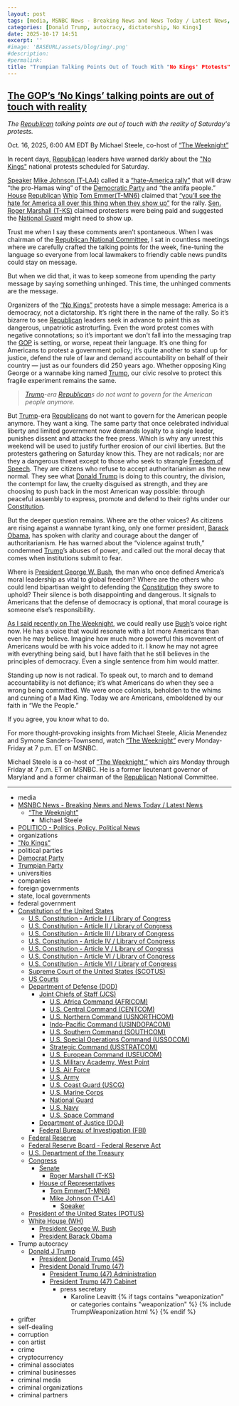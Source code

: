 ```yaml
---
layout: post
tags: [media, MSNBC News - Breaking News and News Today / Latest News, “The Weeknight”, Michael Steele, POLITICO - Politics Policy Political News, organizations, “No Kings”, political parties, Democrat Party, Trumpian Party, universities, companies, foreign governments, state local governments, federal government, Constitution of the United States, U.S. Constitution - Article I / Library of Congress, U.S. Constitution - Article II / Library of Congress, U.S. Constitution - Article III / Library of Congress, U.S. Constitution - Article IV / Library of Congress, U.S. Constitution - Article V / Library of Congress, U.S. Constitution - Article VI / Library of Congress, U.S. Constitution - Article VII / Library of Congress, Supreme Court of the United States (SCOTUS), US Courts, Department of Defense (DOD), Joint Chiefs of Staff (JCS), U.S. Africa Command (AFRICOM), U.S. Central Command (CENTCOM), U.S. Northern Command (USNORTHCOM), Indo-Pacific Command (USINDOPACOM), U.S. Southern Command (SOUTHCOM), U.S. Special Operations Command (USSOCOM), Strategic Command (USSTRATCOM), U.S. European Command (USEUCOM), U.S. Military Academy West Point, U.S. Air Force, U.S. Army, U.S. Coast Guard (USCG), U.S. Marine Corps, National Guard, U.S. Navy, U.S. Space Command, Department of Justice (DOJ), Federal Bureau of Investigation (FBI), Federal Reserve, Federal Reserve Board - Federal Reserve Act, U.S. Department of the Treasury, Congress, Senate, Roger Marshall (T-KS), House of Representatives, Tom Emmer(T-MN6), Mike Johnson (T-LA4), Speaker, President of the United States (POTUS), White House (WH), President George W. Bush, President Barack Obama, Trump autocracy, Donald J Trump, President Donald Trump (45), President Donald Trump (47), President Trump (47) Administration, President Trump (47) Cabinet, press secretary, Karoline Leavitt, grifter, self-dealing, corruption, con artist, crime, cryptocurrency, criminal associates, criminal businesses, criminal media, criminal organizations, criminal partners]
categories: [Donald Trump, autocracy, dictatorship, No Kings]
date: 2025-10-17 14:51
excerpt: ''
#image: 'BASEURL/assets/blog/img/.png'
#description:
#permalink:
title: "Trumpian Talking Points Out of Touch With "No Kings' Ptotests"
---
```



## [The GOP’s ‘No Kings’ talking points are out of touch with reality](https://www.msnbc.com/opinion/msnbc-opinion/no-kings-protests-trump-republican-warnings-rcna237845)

*The [Republican](https://www.gop.com/) talking points are out of touch with the reality of Saturday's protests.*

Oct. 16, 2025, 6:00 AM EDT
By Michael Steele, co-host of [“The Weeknight”](https://www.msnbc.com/weeknight)

In recent days, [Republican](https://www.gop.com/) leaders have warned darkly about the ["No Kings"](https://www.nokings.org/) national protests scheduled for Saturday.

[Speaker](https://speaker.house.gov/) [Mike Johnson (T-LA4)](https://mikejohnson.house.gov/) called it a [“hate-America rally”](https://www.politico.com/news/2025/10/10/no-kings-protest-mike-johnson-00602705) that will ​​draw “the pro-Hamas wing” of the [Democratic Party](https://www.democrats.org/) and “the antifa people.” [House](https://www.house.gov/) [Republican](https://www.gop.com/) [Whip]() [Tom Emmer(T-MN6)](http://www.house.gov/representatives) claimed that [“you’ll see the hate for America all over this thing when they show up”](https://www.majoritywhip.gov/news/documentsingle.aspx?DocumentID=3518) for the rally. [Sen.](https://www.senate.gov/) [Roger Marshall (T-KS)](https://www.marshall.senate.gov/) claimed protesters were being paid and suggested the [National Guard](https://www.nationalguard.mil/) might need to show up.

Trust me when I say these comments aren’t spontaneous. When I was chairman of the [Republican National Committee](https://rnc.org/), I sat in countless meetings where we carefully crafted the talking points for the week, fine-tuning the language so everyone from local lawmakers to friendly cable news pundits could stay on message.

But when we did that, it was to keep someone from upending the party message by saying something unhinged. This time, the unhinged comments are the message.

Organizers of the [“No Kings”](https://www.nokings.org/) protests have a simple message: America is a democracy, not a dictatorship. It’s right there in the name of the rally. So it’s bizarre to see [Republican](https://www.gop.com/) leaders seek in advance to paint this as dangerous, unpatriotic astroturfing. Even the word protest comes with negative connotations; so it’s important we don't fall into the messaging trap the [GOP](https://www.gop.com/) is setting, or worse, repeat their language. It’s one thing for Americans to protest a government policy; it’s quite another to stand up for justice, defend the rule of law and demand accountability on behalf of their country — just as our founders did 250 years ago. Whether opposing King George or a wannabe king named [Trump](https://www.donaldjtrump.com/), our civic resolve to protect this fragile experiment remains the same.

> *[Trump](https://www.donaldjtrump.com/)-era [Republican](https://www.gop.com/)s do not want to govern for the American people anymore.*

But [Trump](https://www.donaldjtrump.com/)-era [Republicans](https://www.gop.com/) do not want to govern for the American people anymore. They want a king. The same party that once celebrated individual liberty and limited government now demands loyalty to a single leader, punishes dissent and attacks the free press. Which is why any unrest this weekend will be used to justify further erosion of our civil liberties. But the protesters gathering on Saturday know this. They are not radicals; nor are they a dangerous threat except to those who seek to strangle [Freedom of Speech](https://constitution.congress.gov/constitution/amendment-1/). They are citizens who refuse to accept authoritarianism as the new normal. They see what [Donald Trump](https://www.donaldjtrump.com/) is doing to this country, the division, the contempt for law, the cruelty disguised as strength, and they are choosing to push back in the most American way possible: through peaceful assembly to express, promote and defend to their rights under our [Constitution](https://constitution.congress.gov/constitution/).

But the deeper question remains. Where are the other voices? As citizens are rising against a wannabe tyrant king, only one former president, [Barack Obama](https://obamawhitehouse.archives.gov/), has spoken with clarity and courage about the danger of authoritarianism. He has warned about the “violence against truth,” condemned [Trump](https://www.donaldjtrump.com/)’s abuses of power, and called out the moral decay that comes when institutions submit to fear.

Where is [President George W. Bush](https://georgewbush-whitehouse.archives.gov/), the man who once defined America’s moral leadership as vital to global freedom? Where are the others who could lend bipartisan weight to defending the [Constitution](https://constitution.congress.gov/constitution/) they swore to uphold? Their silence is both disappointing and dangerous. It signals to Americans that the defense of democracy is optional, that moral courage is someone else’s responsibility.

[As I said recently on The Weeknight](https://www.msnbc.com/top-stories/latest/barack-obama-marc-maron-trump-national-guard-george-w-bush-rcna237648), we could really use [Bush](https://georgewbush-whitehouse.archives.gov/)’s voice right now. He has a voice that would resonate with a lot more Americans than even he may believe. Imagine how much more powerful this movement of Americans would be with his voice added to it. I know he may not agree with everything being said, but I have faith that he still believes in the principles of democracy. Even a single sentence from him would matter.

Standing up now is not radical. To speak out, to march and to demand accountability is not defiance; it’s what Americans do when they see a wrong being committed. We were once colonists, beholden to the whims and cunning of a Mad King. Today we are Americans, emboldened by our faith in “We the People.”

If you agree, you know what to do.

For more thought-provoking insights from Michael Steele, Alicia Menendez and Symone Sanders-Townsend, watch [“The Weeknight”](https://www.msnbc.com/weeknight) every Monday-Friday at 7 p.m. ET on MSNBC.

Michael Steele is a co-host of [“The Weeknight,”](https://www.msnbc.com/weeknight) which airs Monday through Friday at 7 p.m. ET on MSNBC. He is a former lieutenant governor of Maryland and a former chairman of the [Republican](https://www.gop.com/) National Committee.

----
- media
- [MSNBC News - Breaking News and News Today / Latest News](https://www.msnbc.com/)
    - [“The Weeknight”](https://www.msnbc.com/weeknight)
        - Michael Steele
- [POLITICO - Politics, Policy, Political News](https://www.politico.com/)
- organizations
- ["No Kings"](https://www.nokings.org/)
- political parties
- [Democrat Party](https://www.democrats.org/)
- [Trumpian Party](https://www.gop.com/)
- universities
- companies
- foreign governments
- state, local governments 
- federal government
- [Constitution of the United States](https://constitution.congress.gov/constitution/)
    - [U.S. Constitution - Article I / Library of Congress](https://constitution.congress.gov/constitution/article-1/)
    - [U.S. Constitution - Article II / Library of Congress](https://constitution.congress.gov/constitution/article-2/)
    - [U.S. Constitution - Article III / Library of Congress](https://constitution.congress.gov/constitution/article-3/)
    - [U.S. Constitution - Article IV / Library of Congress](https://constitution.congress.gov/constitution/article-4/)
    - [U.S. Constitution - Article V / Library of Congress](https://constitution.congress.gov/constitution/article-5/)
    - [U.S. Constitution - Article VI / Library of Congress](https://constitution.congress.gov/constitution/article-6/)
    - [U.S. Constitution - Article VII / Library of Congress](https://constitution.congress.gov/constitution/article-7/)
    - [Supreme Court of the United States (SCOTUS)](https://www.supremecourt.gov/)
    - [US Courts](https://www.uscourts.gov/)
    - [Department of Defense (DOD)](https://www.defense.gov/)
        - [Joint Chiefs of Staff (JCS)](https://www.jcs.mil/)
            - [U.S. Africa Command (AFRICOM)](https://www.africom.mil/)
            - [U.S. Central Command (CENTCOM)](https://www.centcom.mil/)
            - [U.S. Northern Command (USNORTHCOM)](https://www.northcom.mil/)
            - [Indo-Pacific Command (USINDOPACOM)](https://www.pacom.mil/)
            - [U.S. Southern Command (SOUTHCOM)](http://www.southcom.mil/)
            - [U.S. Special Operations Command (USSOCOM)](https://www.socom.mil/)
            - [Strategic Command (USSTRATCOM)](http://www.stratcom.mil/)
            - [U.S. European Command (USEUCOM)](https://www.eucom.mil/)
            - [U.S. Military Academy, West Point](https://www.westpoint.edu/)
            - [U.S. Air Force](https://www.af.mil/)
            - [U.S. Army](https://www.army.mil/)
            - [U.S. Coast Guard (USCG)](https://www.uscg.mil/)
            - [U.S. Marine Corps](https://www.marines.mil/)
            - [National Guard](https://www.nationalguard.mil/)
            - [U.S. Navy](https://www.navy.mil/)
            - [U.S. Space Command](https://www.spacecom.mil/)
        - [Department of Justice (DOJ)](https://www.justice.gov/)
        - [Federal Bureau of Investigation (FBI)](https://www.fbi.gov/)
    - [Federal Reserve](https://www.federalreserve.gov/)
    - [Federal Reserve Board - Federal Reserve Act](https://www.federalreserve.gov/aboutthefed/fract.htm)
    - [U.S. Department of the Treasury](https://home.treasury.gov/)
    - [Congress](https://www.congress.gov/)
        - [Senate](https://www.senate.gov/)
            - [Roger Marshall (T-KS)](https://www.marshall.senate.gov/)
        - [House of Representatives](https://www.house.gov/)
            - [Tom Emmer(T-MN6)](http://www.house.gov/representatives)
            - [Mike Johnson (T-LA4)](https://mikejohnson.house.gov/)
                - [Speaker](https://speaker.house.gov/)
    - [President of the United States (POTUS)](https://www.whitehouse.gov/)
    - [White House (WH)](https://www.whitehouse.gov/)
        - [President George W. Bush](https://georgewbush-whitehouse.archives.gov/)
        - [President Barack Obama](https://obamawhitehouse.archives.gov/)
- Trump autocracy
    - [Donald J Trump](https://www.donaldjtrump.com/)
        - [President Donald Trump (45)](https://trumpwhitehouse.archives.gov/)
        - [President Donald Trump (47)](https://www.whitehouse.gov/administration/donald-j-trump/)
            - [President Trump (47) Administration](https://www.whitehouse.gov/administration/)
            - [President Trump (47) Cabinet](https://www.whitehouse.gov/administration/the-cabinet/)
                - press secretary
                    - Karoline Leavitt
{% if tags contains "weaponization" or categories contains "weaponization" %}
  {% include TrumpWeaponization.html %}
{% endif %}
- grifter
- self-dealing
- corruption
- con artist
- crime
- cryptocurrency
- criminal associates
- criminal businesses
- criminal media
- criminal organizations
- criminal partners